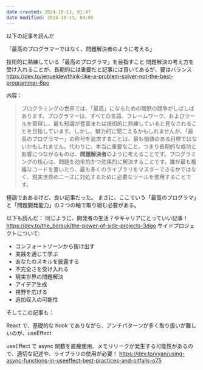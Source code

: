```yaml
---
date created: 2024-10-13, 01:47
date modified: 2024-10-13, 04:05
---
```


以下の記事を読んだ

「最高のプログラマーではなく、問題解決者のように考える」

技術的に熟練している「最高のプログラマ」を目指すこと
問題解決の考え方を受け入れることが、長期的には重要だと記事には買いてあるが、要はバランス
https://dev.to/jenueldev/think-like-a-problem-solver-not-the-best-programmer-6po

内容：

> プログラミングの世界では、「最高」になるための暗黙の競争がしばしばあります。プログラマーは、すべての言語、フレームワーク、およびツールを習得し、最も知識が豊富または技術的に熟練していると見なされることを目指しています。しかし、魅力的に聞こえるかもしれませんが、「最高のプログラマー」の称号を追求することは、最も価値のある目標ではないかもしれません。代わりに、本当に重要なこと、つまり長期的な成功と影響につながるものは、**問題解決者**のように考えることです。プログラミングの核心は、問題を効率的かつ効果的に解決することです。誰が最も複雑なコードを書いたり、最も多くのライブラリをマスターできるかではなく、現実世界のニーズに対処するために必要なツールを使用することです。

極論でああるけど、良い記事だった。
まさに、ここでいう「最高のプログラマ」と「問題開発能力」の２つの軸で取り組む必要がある。

以下も読んだ：
同じように、開発者の生活？やキャリアにとっていい記事！
https://dev.to/the_borsuk/the-power-of-side-projects-3dgo
サイドプロジェクトについて:

- コンフォートゾーンから抜け出す
- 実践を通じて学ぶ
- あなたのスキルを披露する
- 不完全さを受け入れる
- 現実世界の問題解決
- アイデア生成
- 視野を広げる
- 追加収入の可能性

そしてこの記事も：

React で、基礎的な hook でありながら、アンチパターンが多く取り扱いが難しいのが、useEffect

useEffect で async 関数を直接使用、メモリリークが発生する可能性があるので、適切な記述や、ライブラリの使用が必要！
https://dev.to/vyan/using-async-functions-in-useeffect-best-practices-and-pitfalls-o75
